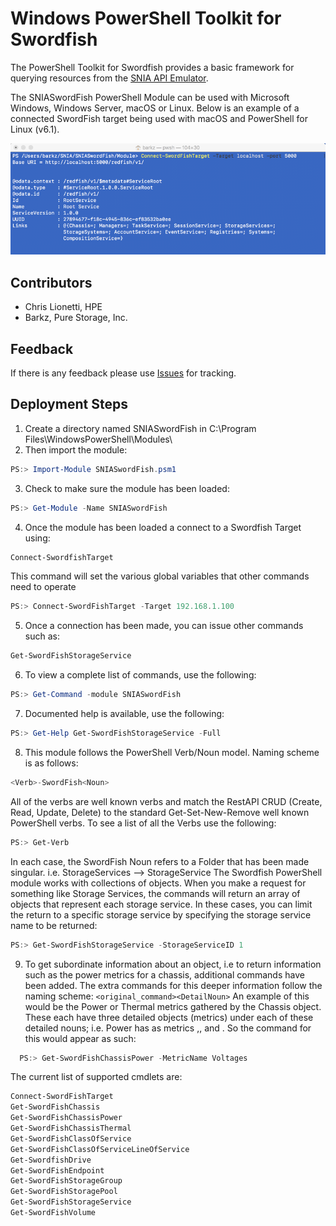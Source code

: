 # Windows PowerShell Toolkit for Swordfish
The PowerShell Toolkit for Swordfish provides a basic framework for querying resources from the [SNIA API Emulator](https://github.com/SNIA/Swordfish-API-Emulator). 

The SNIASwordFish PowerShell Module can be used with Microsoft Windows, Windows Server, macOS or Linux. Below is an example of a connected SwordFish target being used with macOS and PowerShell for Linux (v6.1). 

![SNIASwordFish Example with PowerShell for Linux](https://github.com/SNIA/Swordfish-Powershell-Toolkit/blob/barkz-patch-1/SNIASwordFish_pwsh.png)

## Contributors
* Chris Lionetti, HPE
* Barkz, Pure Storage, Inc.

## Feedback
If there is any feedback please use [Issues](https://github.com/SNIA/Swordfish-Powershell-Toolkit/issues) for tracking.

## Deployment Steps
1. Create a directory named SNIASwordFish in C:\Program Files\WindowsPowerShell\Modules\ 
2. Then import the module:
```powershell
PS:> Import-Module SNIASwordFish.psm1
```
3. Check to make sure the module has been loaded:
```powershell
PS:> Get-Module -Name SNIASwordFish
```
4. Once the module has been loaded a connect to a Swordfish Target using:
```powershell
Connect-SwordfishTarget
```
This command will set the various global variables that other commands need to operate
```powershell
PS:> Connect-SwordFishTarget -Target 192.168.1.100
```
5. Once a connection has been made, you can issue other commands such as:
```powershell
Get-SwordFishStorageService
```
6. To view a complete list of commands, use the following:
```powershell
PS:> Get-Command -module SNIASwordFish
```
7. Documented help is available, use the following:
```powershell
PS:> Get-Help Get-SwordFishStorageService -Full
```
8. This module follows the PowerShell Verb/Noun model. Naming scheme is as follows:
```powershell
<Verb>-SwordFish<Noun>
```
All of the verbs are well known verbs and match the RestAPI CRUD (Create, Read, Update, Delete) to the standard Get-Set-New-Remove well known PowerShell verbs. To see a list of all the Verbs use the following:
```powershell
PS:> Get-Verb
```
In each case, the SwordFish Noun refers to a Folder that has been made singular. i.e. StorageServices --> StorageService
The Swordfish PowerShell module works with collections of objects. When you make a request for something like Storage Services, the commands will return an array of objects that represent each storage service. In these cases, you can limit the return to a specific storage service by specifying the storage service name to be returned:
```powershell
PS:> Get-SwordFishStorageService -StorageServiceID 1
```
9. To get subordinate information about an object, i.e to return information such as the power metrics for a chassis, additional commands have been added. The extra commands for this deeper information follow the naming scheme:
```<original_command><DetailNoun>```
An example of this would be the Power or Thermal metrics gathered by the Chassis object. These each have three detailed objects (metrics) under each of these detailed nouns; i.e. Power has as metrics <PowerControl>,<PowerSupplies>, and <Voltages>. So the command for this would appear as such:
```powershell
  PS:> Get-SwordFishChassisPower -MetricName Voltages
``` 
The current list of supported cmdlets are:
```powershell
Connect-SwordFishTarget
Get-SwordFishChassis
Get-SwordFishChassisPower
Get-SwordFishChassisThermal
Get-SwordFishClassOfService
Get-SwordFishClassOfServiceLineOfService
Get-SwordfishDrive
Get-SwordFishEndpoint
Get-SwordFishStorageGroup
Get-SwordFishStoragePool
Get-SwordFishStorageService
Get-SwordFishVolume
```
  
